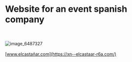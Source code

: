 # Website for an event spanish company
<br> </br>
![image_6487327](https://user-images.githubusercontent.com/99868866/170684328-8720aaa4-2aac-4952-90e0-221c2fe5306c.JPG)
<br> </br>
[www.elcastañar.com](https://xn--elcastaar-r6a.com/)
